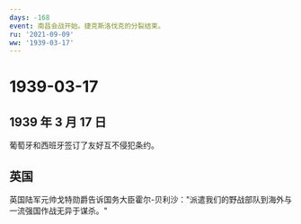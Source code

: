 ```yaml
---
days: -168
event: 南昌会战开始。捷克斯洛伐克的分裂结束。
ru: '2021-09-09'
ww: '1939-03-17'
---
```


# 1939-03-17

## 1939 年 3 月 17 日

葡萄牙和西班牙签订了友好互不侵犯条约。

## 英国

英国陆军元帅戈特勋爵告诉国务大臣霍尔-贝利沙："派遣我们的野战部队到海外与一流强国作战无异于谋杀。"